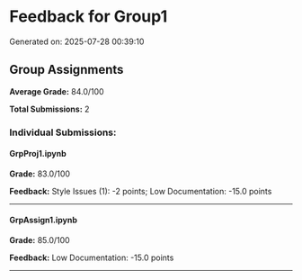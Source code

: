 # Feedback for Group1

Generated on: 2025-07-28 00:39:10

## Group Assignments

**Average Grade:** 84.0/100

**Total Submissions:** 2

### Individual Submissions:

#### GrpProj1.ipynb

**Grade:** 83.0/100

**Feedback:** Style Issues (1): -2 points; Low Documentation: -15.0 points

---

#### GrpAssign1.ipynb

**Grade:** 85.0/100

**Feedback:** Low Documentation: -15.0 points

---

